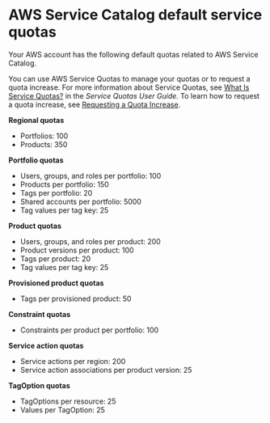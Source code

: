 # AWS Service Catalog default service quotas<a name="limits"></a>

Your AWS account has the following default quotas related to AWS Service Catalog\.

You can use AWS Service Quotas to manage your quotas or to request a quota increase\. For more information about Service Quotas, see [What Is Service Quotas?](https://docs.aws.amazon.com/servicequotas/latest/userguide/intro.html) in the *Service Quotas User Guide*\. To learn how to request a quota increase, see [Requesting a Quota Increase](https://docs.aws.amazon.com/servicequotas/latest/userguide/request-quota-increase.html)\.

**Regional quotas**
+ Portfolios: 100
+ Products: 350

**Portfolio quotas**
+ Users, groups, and roles per portfolio: 100
+ Products per portfolio: 150
+ Tags per portfolio: 20
+ Shared accounts per portfolio: 5000
+ Tag values per tag key: 25

**Product quotas**
+ Users, groups, and roles per product: 200
+ Product versions per product: 100
+ Tags per product: 20
+ Tag values per tag key: 25

**Provisioned product quotas**
+ Tags per provisioned product: 50

**Constraint quotas**
+ Constraints per product per portfolio: 100

**Service action quotas**
+ Service actions per region: 200
+ Service action associations per product version: 25

**TagOption quotas**
+ TagOptions per resource: 25
+ Values per TagOption: 25